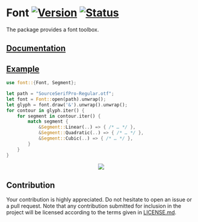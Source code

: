 # Font [![Version][version-img]][version-url] [![Status][status-img]][status-url]

The package provides a font toolbox.

## [Documentation][doc]

## [Example](examples/glyph.rs)

```rust
use font::{Font, Segment};

let path = "SourceSerifPro-Regular.otf";
let font = Font::open(path).unwrap();
let glyph = font.draw('&').unwrap().unwrap();
for contour in glyph.iter() {
    for segment in contour.iter() {
        match segment {
            &Segment::Linear(..) => { /* … */ },
            &Segment::Quadratic(..) => { /* … */ },
            &Segment::Cubic(..) => { /* … */ },
        }
    }
}
```

<div align="center">
  <a href="https://github.com/bodoni/font/blob/master/examples/glyph.rs">
    <img src="https://cdn.rawgit.com/bodoni/font/master/examples/glyph.svg">
  </a>
</div>

## Contribution

Your contribution is highly appreciated. Do not hesitate to open an issue or a
pull request. Note that any contribution submitted for inclusion in the project
will be licensed according to the terms given in [LICENSE.md](LICENSE.md).

[doc]: https://bodoni.github.io/font
[status-img]: https://travis-ci.org/bodoni/font.svg?branch=master
[status-url]: https://travis-ci.org/bodoni/font
[version-img]: https://img.shields.io/crates/v/font.svg
[version-url]: https://crates.io/crates/font

